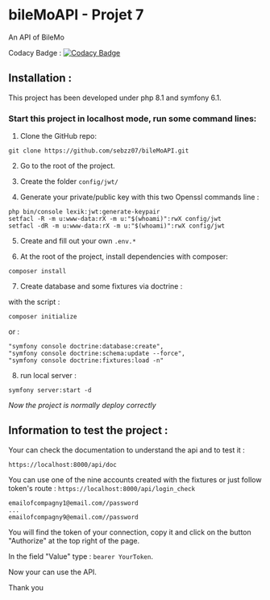 # bileMoAPI - Projet 7
An API of BileMo

Codacy Badge :
[![Codacy Badge](https://app.codacy.com/project/badge/Grade/08e9decc08074a3687dcd40772a0d2cf)](https://www.codacy.com/gh/sebzz07/bileMoAPI/dashboard?utm_source=github.com&amp;utm_medium=referral&amp;utm_content=sebzz07/bileMoAPI&amp;utm_campaign=Badge_Grade)
## Installation :

This project has been developed under php 8.1 and symfony 6.1.

### Start this project in localhost mode, run some command lines:


1. Clone the GitHub repo:

```git clone https://github.com/sebzz07/bileMoAPI.git```

2. Go to the root of the project.


3. Create the folder ```config/jwt/```


4. Generate your private/public key with this two Openssl commands line : 

```
php bin/console lexik:jwt:generate-keypair
setfacl -R -m u:www-data:rX -m u:"$(whoami)":rwX config/jwt
setfacl -dR -m u:www-data:rX -m u:"$(whoami)":rwX config/jwt
```

5. Create and fill out your own ```.env.*```


6. At the root of the project, install dependencies with composer:

```composer install```

7. Create database and some fixtures via doctrine :

with the script :

```composer initialize```

or : 
```
"symfony console doctrine:database:create",
"symfony console doctrine:schema:update --force",
"symfony console doctrine:fixtures:load -n"
```

8. run local server :

````symfony server:start -d````

*Now the project is normally deploy correctly*


## Information to test the project :

Your can check the documentation to understand the api and to test it : 

```https://localhost:8000/api/doc```

You can use one of the nine accounts created with the fixtures or just 
follow token's route : ```https://localhost:8000/api/login_check```

```
emailofcompagny1@email.com//password
...
emailofcompagny9@email.com//password
```

You will find the token of your connection, copy it and click on the button "Authorize" at the top right of the page.

In the field "Value" type : ```bearer YourToken```.

Now your can use the API.

Thank you

